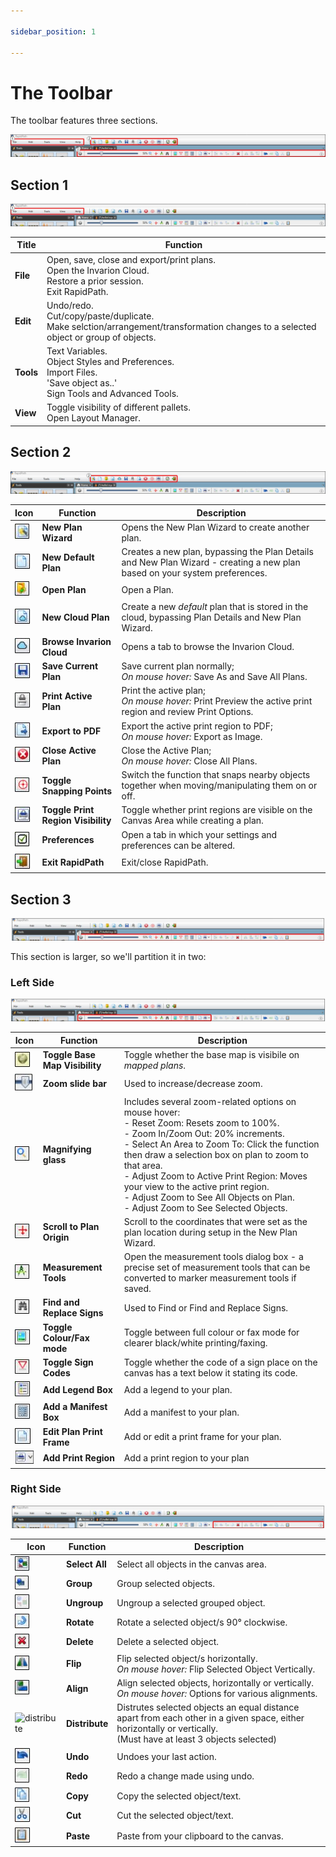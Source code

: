 ```yaml
---

sidebar_position: 1

---
```

# The Toolbar

The toolbar features three sections.

![toolbar overview](./assets/toolbox-all-labelled.jpg)

## Section 1

![section 1](./assets/toolbar-top-left.jpg)

|Title         |                                                                 Function     |
|----------------|----------------------------------------------------------------------|
|**File**|Open, save, close and export/print plans. <br /> Open the Invarion Cloud.<br /> Restore a prior session.<br /> Exit RapidPath.  |
|**Edit**|Undo/redo.<br /> Cut/copy/paste/duplicate.<br />  Make selction/arrangement/transformation changes to a selected object or group of objects.                                                |
|**Tools**|Text Variables. <br /> Object Styles and Preferences.<br />  Import Files.<br />  'Save object as..'<br /> Sign Tools and Advanced Tools.      |
|**View** |Toggle visibility of different pallets.<br /> Open Layout Manager.  |

## Section 2 

![section 2](./assets/toolbar-top-right.jpg)

| Icon |Function      |  Description|
|------|----------|-----------------|
|![new plan wizard](./assets/new-plan-wizard.jpg)|**New Plan Wizard**|Opens the New Plan Wizard to create another plan.                             |
|![new default plan](./assets/new-default-plan.jpg)|**New Default Plan**|Creates a new plan, bypassing the Plan Details and New Plan Wizard - creating a new plan based on your system preferences.                                                |
|![open plan](./assets/open.jpg)|**Open Plan**|Open a Plan.      |
|![new cloud plan](./assets/new-cloud-plan.jpg)|**New Cloud Plan** |Create a new *default* plan that is stored in the cloud, bypassing Plan Details and New Plan Wizard.|
|![browse cloud](./assets/browse-invarion-cloud.jpg)|**Browse Invarion Cloud**|Opens a tab to browse the Invarion Cloud.                             |
|![save](./assets/save.jpg)|**Save Current Plan**|Save current plan normally; <br /> *On mouse hover:* Save As and Save All Plans.                             |
|![print](./assets/print-active-plan.jpg)|**Print Active Plan**|Print the active plan;<br /> *On mouse hover:* Print Preview the active print region and review Print Options.      |
|![export to pdf](./assets/export-to-pdf.jpg)|**Export to PDF** |Export the active print region to PDF;<br /> *On mouse hover:* Export as Image.|
|![close plan](./assets/close-plan.jpg)|**Close Active Plan**|Close the Active Plan;<br /> *On mouse hover:* Close All Plans.                                                |
|![toggle snapping](./assets/snapping.jpg)|**Toggle Snapping Points**|Switch the function that snaps nearby objects together when moving/manipulating them on or off.                 |
|![toggle print regions](./assets/toggle-print-region-visibility.jpg)|**Toggle Print Region Visibility**|Toggle whether print regions are visible on the Canvas Area while creating a plan.                    |
|![preferences](./assets/preferences.jpg)|**Preferences**|Open a tab in which your settings and preferences can be altered.                                        |
|![exit](./assets/exit.jpg)|**Exit RapidPath**|Exit/close RapidPath.                                                |

## Section 3

![section 3](./assets/toolbar-bottom.jpg)

This section is larger, so we'll partition it in two:

### Left Side

![bottom left partition](./assets/toolbar-bottom-partition-left.jpg)

| Icon |Function      |  Description|
|------|----------|-----------------|
|![toggle base map](./assets/toggle-base-map.jpg) |**Toggle Base Map Visibility**   |Toggle whether the base map is visibile on *mapped plans*.  |
|![zoom slidebar](./assets/zoom-slider.jpg)|**Zoom slide bar**   |Used to increase/decrease zoom.  |
|![magnifying glass](./assets/zoom-controls.jpg) |**Magnifying glass**   |Includes several zoom-related options on mouse hover:<br /> - Reset Zoom: Resets zoom to 100%.<br />- Zoom In/Zoom Out: 20% increments.<br />- Select An Area to Zoom To: Click the function then draw a selection box on plan to zoom to that area.<br />- Adjust Zoom to Active Print Region: Moves your view to the active print region.<br />- Adjust Zoom to See All Objects on Plan.<br />- Adjust Zoom to See Selected Objects.   |
|![scroll to origin](./assets/plan-origin.jpg) |**Scroll to Plan Origin**   |Scroll to the coordinates that were set as the plan location during setup in the New Plan Wizard.  |
|![measurement tools](./assets/measurement.jpg) |**Measurement Tools**   |Open the measurement tools dialog box - a precise set of measurement tools that can be converted to marker measurement tools if saved.  |
|![find and replace signs](./assets/find-and-replace.jpg) |**Find and Replace Signs**   |Used to Find or Find and Replace Signs.  |
|![toggle fax mode](./assets/fax-mode.jpg) |**Toggle Colour/Fax mode**   |Toggle between full colour or fax mode for clearer black/white printing/faxing.  |
|![sign codes](./assets/sign-codes.jpg) |**Toggle Sign Codes**   |Toggle whether the code of a sign place on the canvas has a text below it stating its code.  |
|![add legend](./assets/legend.jpg) |**Add Legend Box**   |Add a legend to your plan.  |
|![add legend](./assets/manifest.jpg) |**Add a Manifest Box**   |Add a manifest to your plan.  |
|![print frame](./assets/edit-print-frame.jpg) |**Edit Plan Print Frame**   |Add or edit a print frame for your plan.  |
|![add print region](./assets/print-region.jpg) |**Add Print Region**   |Add a print region to your plan  |

### Right Side

![bottom left partition](./assets/toolbar-bottom-partition-right.jpg)

| Icon |Function      |  Description|
|------|----------|-----------------|
|![select all](./assets/select-all.jpg) |**Select All**   |Select all objects in the canvas area.  |
|![group](./assets/group.jpg) |**Group**   |Group selected objects.  |
|![ungroup](./assets/ungroup.jpg) |**Ungroup**   |Ungroup a selected grouped object.  |
|![rotate](./assets/rotate.jpg) |**Rotate**   |Rotate a selected object/s 90° clockwise.  |
|![delete](./assets/delete.jpg) |**Delete**   |Delete a selected object.  |
|![flip](./assets/flip.jpg) |**Flip**   |Flip selected object/s horizontally.<br /> *On mouse hover:* Flip Selected Object Vertically.  |
|![align](./assets/align.jpg) |**Align**   |Align selected objects, horizontally or vertically. <br />*On mouse hover:* Options for various alignments.  |
|![distribute](./assets/distribute.jpg.jpg) |**Distribute**   |Distrutes selected objects an equal distance apart from each other in a given space, either horizontally or vertically.<br />(Must have at least 3 objects selected)   |
|![undo](./assets/undo.jpg) |**Undo**   |Undoes your last action.  |
|![redo](./assets/redo.jpg) |**Redo**   |Redo a change made using undo.  |
|![copy](./assets/copy.jpg) |**Copy**   |Copy the selected object/text.  |
|![cut](./assets/cut.jpg) |**Cut**   |Cut the selected object/text.  |
|![past](./assets/paste.jpg) |**Paste**   |Paste from your clipboard to the canvas.  |